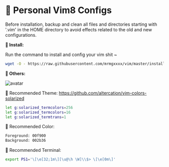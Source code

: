 🐸 Personal Vim8 Configs
=====================

Before installation, backup and clean all files and directories starting with '.vim' in the HOME directory to avoid effects related to the old and new configurations.

**👀 Install:**

Run the command to install and config your vim shit ~

```sh
wget -O - https://raw.githubusercontent.com/mrmgxxxx/vim/master/install.sh | sh
```

**🌈 Others:**

![avatar](https://cloud.githubusercontent.com/assets/10374559/23341312/1961f416-fc45-11e6-83ba-d7180c5fdd6d.png)

🍔 Recommended Theme: https://github.com/altercation/vim-colors-solarized

```sh
let g:solarized_termcolors=256
let g:solarized_termcolors=16
let g:solarized_termtrans=1
```

🍺 Recommended Color:

```sh
Foreground: 00f900
Background: 002b36
```

🍟 Recommended Terminal:

```sh
export PS1='\[\e[32;1m\][\u@\h \W]\\$> \[\e[0m\]'
```
